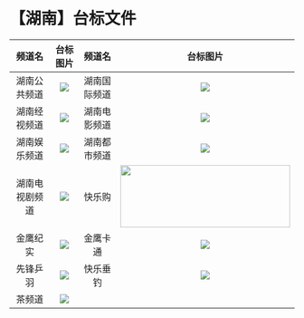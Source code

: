 # 【湖南】台标文件
|频道名|台标图片|频道名|台标图片|
|:---:|:---:|:---:|:---:|
|湖南公共频道|<img src="https://raw.githubusercontent.com/wanglindl/TVLogo/main/img/Hunan1.png">|湖南国际频道|<img src="https://raw.githubusercontent.com/wanglindl/TVLogo/main/img/Hunan3.png">|
|湖南经视频道|<img src="https://raw.githubusercontent.com/wanglindl/TVLogo/main/img/Hunan2.png">|湖南电影频道|<img src="https://raw.githubusercontent.com/wanglindl/TVLogo/main/img/Hunan5.png">|
|湖南娱乐频道|<img src="https://raw.githubusercontent.com/wanglindl/TVLogo/main/img/Hunan4.png">|湖南都市频道|<img src="https://raw.githubusercontent.com/wanglindl/TVLogo/main/img/Hunan7.png">|
|湖南电视剧频道|<img src="https://raw.githubusercontent.com/wanglindl/TVLogo/main/img/Hunan6.png">|快乐购|<img src="https://github.com/atsushi444/iptv/blob/main/logo/other/klg.png" width="300" height="110">|
|金鹰纪实|<img src="https://github.com/atsushi444/iptv/blob/main/logo/other/jyjs.png">|金鹰卡通|<img src="https://github.com/atsushi444/iptv/blob/main/logo/other/jykt.png">|
|先锋乒羽|<img src="https://github.com/atsushi444/iptv/blob/main/logo/other/xfpy.png">|快乐垂钓|<img src="https://github.com/atsushi444/iptv/blob/main/logo/other/klcd.png">|
|茶频道|<img src="https://github.com/atsushi444/iptv/blob/main/logo/other/chapd.png">|




